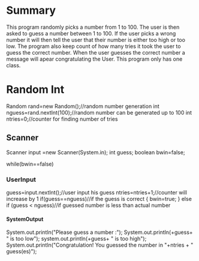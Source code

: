 # Summary
This program randomly picks a number from 1 to 100. The user is then asked to guess a number between 1 to 100. If the user picks a wrong number it will then tell the user that their number is either too high or too low. The program also keep count of how many tries it took the user to guess the correct number. When the user guesses the correct number a message will apear congratulating the User. This program only has one class.
# Random Int
Random rand=new Random();//random number generation
int nguess=rand.nextInt(100);//random number can be generated up to 100
int ntries=0;//counter for finding number of tries

## Scanner
Scanner input =new Scanner(System.in);
int guess;
boolean bwin=false;
  
while(bwin==false)

### UserInput

guess=input.nextInt();//user input his guess
ntries=ntries+1;//counter will increase by 1
if(guess==nguess)//if the guess is correct
{
bwin=true;
}
else if (guess < nguess)//if guessed number is less than actual number

#### SystemOutput
System.out.println("Please guess a number :"); 
System.out.println(+guess+ " is too low");
system.out.println(+guess+ " is too high");
System.out.println("Congratulation! You guessed the number in "+ntries + " guess(es)");



